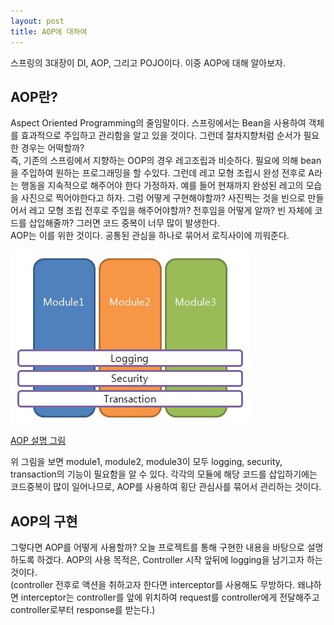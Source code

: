 ```yaml
---
layout: post
title: AOP에 대하여
---
```


스프링의 3대장이 DI, AOP, 그리고 POJO이다. 이중 AOP에 대해 알아보자.   
## AOP란?
Aspect Oriented Programming의 줄임말이다. 스프링에서는 Bean을 사용하여 객체를 효과적으로 주입하고 관리함을 알고 있을 것이다. 그런데 절차지향처럼 순서가 필요한 경우는 어떡할까?    
즉, 기존의 스프링에서 지향하는 OOP의 경우 레고조립과 비슷하다. 필요에 의해 bean을 주입하여 원하는 프로그래밍을 할 수있다. 그런데 레고 모형 조립시 완성 전후로 A라는 행동을 지속적으로 해주어야 한다 가정하자. 예를 들어 현재까지 완성된 레고의 모습을 사진으로 찍어야한다고 하자. 그럼 어떻게 구현해야할까? 사진찍는 것을 빈으로 만들어서 레고 모형 조립 전후로 주입을 해주어야할까? 전후임을 어떻게 알까? 빈 자체에 코드를 삽입해줄까? 그러면 코드 중복이 너무 많이 발생한다.    
AOP는 이를 위한 것이다. 공통된 관심을 하나로 묶어서 로직사이에 끼워준다.

![AOP](../public/img/aop-after.jpg)

[AOP 설명 그림](http://cfs13.tistory.com/image/28/tistory/2009/06/17/14/18/4a387cb462407)

위 그림을 보면 module1, module2, module3이 모두 logging, security, transaction의 기능이 필요함을 알 수 있다. 각각의 모듈에 해당 코드를 삽입하기에는 코드중복이 많이 일어나므로, AOP를 사용하여 횡단 관심사를 묶어서 관리하는 것이다.

## AOP의 구현
그렇다면 AOP를 어떻게 사용할까? 오늘 프로젝트를 통해 구현한 내용을 바탕으로 설명하도록 하겠다. AOP의 사용 목적은, Controller 시작 앞뒤에 logging을 남기고자 하는 것이다.     
(controller 전후로 액션을 취하고자 한다면 interceptor를 사용해도 무방하다. 왜냐하면 interceptor는 controller를 앞에 위치하여 request를 controller에게 전달해주고 controller로부터 response를 받는다.)    
